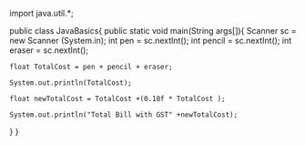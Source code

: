  
 import java.util.*;

public class JavaBasics{
public static void main(String args[]){
    Scanner sc = new Scanner (System.in);
    int pen = sc.nextInt();
    int pencil = sc.nextInt();
    int eraser = sc.nextInt();

    float TotalCost = pen + pencil + eraser;

    System.out.println(TotalCost);

    float newTotalCost = TotalCost +(0.18f * TotalCost );
  
    System.out.println("Total Bill with GST" +newTotalCost);
}
}

